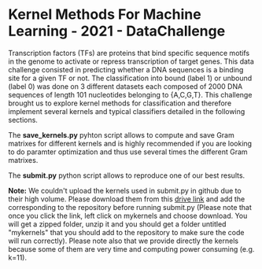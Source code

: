 # Kernel Methods For Machine Learning - 2021 - DataChallenge

Transcription factors (TFs) are proteins that bind specific sequence motifs in the genome to activate or repress transcription of target genes. This data challenge consisted in predicting whether a DNA sequences is a binding site for a given TF or not. The classification into bound (label 1) or unbound (label 0) was done on 3 different datasets each composed of 2000 DNA sequences of length 101 nucleotides belonging to {A,C,G,T\}. This challenge brought us to explore kernel methods for classification and therefore implement several kernels and typical classifiers detailed in the following sections.

The **save_kernels.py** pyhton script allows to compute and save Gram matrixes for different kernels and is highly recommended if you are looking to do paramter optimization and thus use several times the different Gram matrixes. 

The **submit.py** python script allows to reproduce one of our best results.

**Note:**
We couldn't upload the kernels used in submit.py in github due to their high volume. Please download them from this [drive link](https://drive.google.com/drive/folders/13GxnsUzbkxCF-PRXS0QhUcWTifSfUWRl?usp=sharing) and add the corresponding to the repository before running submit.py (Please note that once you click the link, left click on mykernels and choose download. You will get a zipped folder, unzip it and you should get a folder untitled "mykernels" that you should add to the repository to make sure the code will run correctly).
Please note also that we provide directly the kernels because some of them are very time and computing power consuming (e.g. k=11).
